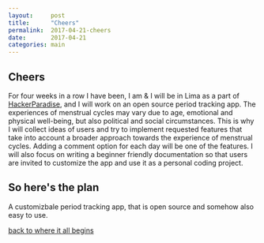 ```yaml
---
layout:     post
title:      "Cheers"
permalink:  2017-04-21-cheers
date:       2017-04-21
categories: main
---
```


## Cheers

For four weeks in a row I have been, I am & I will be in Lima as a part of [HackerParadise](http://www.hackerparadise.org/), and I will work on an open source period tracking app. The experiences of menstrual cycles may vary due to age, emotional and physical well-being, but also political and social circumstances. This is why I will collect ideas of users and try to implement requested features that take into account a broader approach towards the experience of menstrual cycles. Adding a comment option for each day will be one of the features. I will also focus on writing a beginner friendly documentation so that users are invited to customize the app and use it as a personal coding project.

## So here's the plan

A customizbale period tracking app, that is open source and somehow also easy to use.

<!-- [Next post](./2017-04-17-hola) -->

[back to where it all begins](./)
